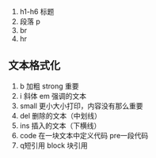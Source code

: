 1. h1-h6 标题
2. 段落 p
3. br
4. hr 

## 文本格式化
1. b 加粗 strong 重要
2. i 斜体 em 强调的文本
3. small 更小大小打印，内容没有那么重要
4. del 删除的文本（中划线）
5. ins 插入的文本（下横线）
6. code 在一块文本中定义代码  pre一段代码
7. q短引用 block 块引用 